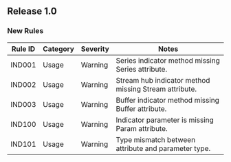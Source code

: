 ## Release 1.0

### New Rules

Rule ID | Category | Severity | Notes
--------|----------|----------|-------
IND001 | Usage | Warning | Series indicator method missing Series attribute.
IND002 | Usage | Warning | Stream hub indicator method missing Stream attribute.
IND003 | Usage | Warning | Buffer indicator method missing Buffer attribute.
IND100 | Usage | Warning | Indicator parameter is missing Param attribute.
IND101 | Usage | Warning | Type mismatch between attribute and parameter type.
